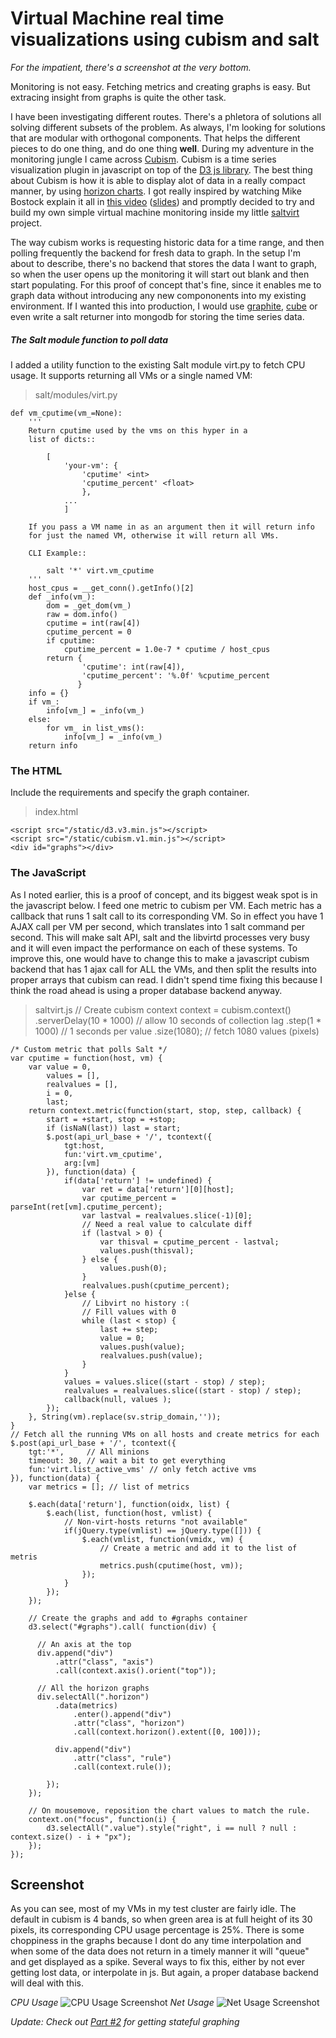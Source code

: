 # Virtual Machine real time visualizations using cubism and salt

*For the impatient, there's a screenshot at the very bottom.*

Monitoring is not easy. Fetching metrics and creating graphs is easy. But extracing insight from graphs is quite the other task.

I have been investigating different routes. There's a phletora of solutions all solving different subsets of the problem. As always, I'm looking for solutions that are modular with orthogonal components. That helps the different pieces to do one thing, and do one thing **well**. During my adventure in the monitoring jungle I came across [Cubism](http://square.github.com/cubism/). Cubism is a time series visualization plugin in javascript on top of the [D3 js library](http://d3js.org/). The best thing about Cubism is how it is able to display alot of data in a really compact manner, by using [horizon charts](http://vis.berkeley.edu/papers/horizon/). 
I got really inspired by watching Mike Bostock explain it all in [this video](http://vimeo.com/42176902) ([slides](http://bost.ocks.org/mike/cubism/intro/)) and promptly decided to try and build my own simple virtual machine monitoring inside my little [saltvirt](/saltvirt) project.

The way cubism works is requesting historic data for a time range, and then polling frequently the backend for fresh data to graph. In the setup I'm about to describe, there's no backend that stores the data I want to graph, so when  the user opens up the monitoring it will start out blank and then start populating. For this proof of concept that's fine, since it enables me to graph data without introducing any new compononents into my existing environment. If I wanted this into production, I would use [graphite](http://graphite.wikidot.com/), [cube](https://github.com/square/cube/wiki) or even write a salt returner into mongodb for storing the time series data.

##### The Salt module function to poll data

I added a utility function to the existing Salt module virt.py to fetch CPU usage. It supports returning all VMs or a single named VM:

> salt/modules/virt.py


    def vm_cputime(vm_=None):
        '''
        Return cputime used by the vms on this hyper in a
        list of dicts::

            [
                'your-vm': {
                    'cputime' <int>
                    'cputime_percent' <float>
                    },
                ...
                ]

        If you pass a VM name in as an argument then it will return info
        for just the named VM, otherwise it will return all VMs.

        CLI Example::

            salt '*' virt.vm_cputime
        '''
        host_cpus = __get_conn().getInfo()[2]
        def _info(vm_):
            dom = _get_dom(vm_)
            raw = dom.info()
            cputime = int(raw[4])
            cputime_percent = 0
            if cputime:
                cputime_percent = 1.0e-7 * cputime / host_cpus
            return {
                    'cputime': int(raw[4]),
                    'cputime_percent': '%.0f' %cputime_percent
                   }
        info = {}
        if vm_:
            info[vm_] = _info(vm_)
        else:
            for vm_ in list_vms():
                info[vm_] = _info(vm_)
        return info 


### The HTML

Include the requirements and specify the graph container.
> index.html

    <script src="/static/d3.v3.min.js"></script>
    <script src="/static/cubism.v1.min.js"></script>
    <div id="graphs"></div>

### The JavaScript

As I noted earlier, this is a proof of concept, and its biggest weak spot is in the javascript below. I feed one metric to cubism per VM. Each metric has a callback that runs 1 salt call to its corresponding VM. So in effect you have 1 AJAX call per VM per second, which translates into 1 salt command per second. This will make salt API, salt and the libvirtd processes very busy and it will even impact the performance on each of these systems. To improve this, one would have to change this to make a javascript cubism backend that has 1 ajax call for ALL the VMs, and then split the results into proper arrays that cubism can read. I didn't spend time fixing this because I think the road ahead is using a proper database backend anyway.

> saltvirt.js
    // Create cubism context
    context = cubism.context()
        .serverDelay(10 * 1000) // allow 10 seconds of collection lag
        .step(1 * 1000)         // 1 seconds per value
        .size(1080);            // fetch 1080 values (pixels)

    /* Custom metric that polls Salt */
    var cputime = function(host, vm) {
        var value = 0,
            values = [],
            realvalues = [],
            i = 0,
            last;
        return context.metric(function(start, stop, step, callback) {
            start = +start, stop = +stop;
            if (isNaN(last)) last = start;
            $.post(api_url_base + '/', tcontext({
                tgt:host,
                fun:'virt.vm_cputime',
                arg:[vm]
            }), function(data) {
                if(data['return'] != undefined) {
                    var ret = data['return'][0][host];
                    var cputime_percent = parseInt(ret[vm].cputime_percent);
                    var lastval = realvalues.slice(-1)[0];
                    // Need a real value to calculate diff
                    if (lastval > 0) {
                        var thisval = cputime_percent - lastval;
                        values.push(thisval);
                    } else {
                        values.push(0);
                    }
                    realvalues.push(cputime_percent);
                }else {
                    // Libvirt no history :(
                    // Fill values with 0
                    while (last < stop) {
                        last += step;
                        value = 0;
                        values.push(value);
                        realvalues.push(value);
                    }
                }
                values = values.slice((start - stop) / step);
                realvalues = realvalues.slice((start - stop) / step);
                callback(null, values );
            });
        }, String(vm).replace(sv.strip_domain,''));
    }
    // Fetch all the running VMs on all hosts and create metrics for each
    $.post(api_url_base + '/', tcontext({
        tgt:'*',     // All minions
        timeout: 30, // wait a bit to get everything
        fun:'virt.list_active_vms' // only fetch active vms
    }), function(data) {
        var metrics = []; // list of metrics

        $.each(data['return'], function(oidx, list) {
            $.each(list, function(host, vmlist) {
                // Non-virt-hosts returns "not available"
                if(jQuery.type(vmlist) == jQuery.type([])) {
                    $.each(vmlist, function(vmidx, vm) {
                        // Create a metric and add it to the list of metris
                        metrics.push(cputime(host, vm));
                    });
                }
            });
        });

        // Create the graphs and add to #graphs container
        d3.select("#graphs").call( function(div) {

          // An axis at the top
          div.append("div")
              .attr("class", "axis")
              .call(context.axis().orient("top"));

          // All the horizon graphs
          div.selectAll(".horizon")
              .data(metrics)
                  .enter().append("div")
                  .attr("class", "horizon")
                  .call(context.horizon().extent([0, 100]));

              div.append("div")
                  .attr("class", "rule")
                  .call(context.rule());

            });
        });

        // On mousemove, reposition the chart values to match the rule.
        context.on("focus", function(i) {
            d3.selectAll(".value").style("right", i == null ? null : context.size() - i + "px");
        });
    });


## Screenshot

As you can see, most of my VMs in my test cluster are fairly idle. The default in cubism is 4 bands, so when green area is at full height of its 30 pixels, its corresponding CPU usage percentage is 25%. There is some choppiness in the graphs because I dont do any time interpolation and when some of the data does not return in a timely manner it will "queue" and get displayed as a spike. Several ways to fix this, either by not ever getting lost data, or interpolate in js. But again, a proper database backend will deal with this.
    
*CPU Usage*
![CPU Usage Screenshot](http://hveem.no/ss/salt-virt-cpu-monitor.png)
*Net Usage*
![Net Usage Screenshot](http://hveem.no/ss/salt-virt-net-monitor.png)

*Update: Check out [Part #2](/salt-returner-for-carbon) for getting stateful graphing*

